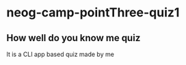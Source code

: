 # neog-camp-pointThree-quiz1
## **How well do you know me quiz**

It is a CLI app based quiz made by me
